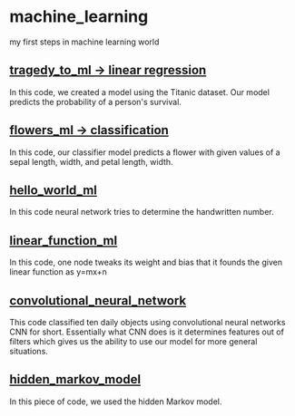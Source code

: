 # machine_learning
my first steps in machine learning world

## [tragedy_to_ml -> linear regression](https://github.com/SemihAkkoc/machine_learning/blob/main/tragedy_to_ml.ipynb)
In this code, we created a model using the Titanic dataset. Our model predicts the probability of a person's survival.
## [flowers_ml -> classification](https://github.com/SemihAkkoc/machine_learning/blob/main/flowers_ml.ipynb)
In this code, our classifier model predicts a flower with given values of a sepal length, width, and petal length, width.
## [hello_world_ml](https://github.com/SemihAkkoc/machine_learning/blob/main/hello_world_ml.ipynb)
In this code neural network tries to determine the handwritten number.
## [linear_function_ml](https://github.com/SemihAkkoc/machine_learning/blob/main/linear_function_ml.py)
In this code, one node tweaks its weight and bias that it founds the given linear function as y=mx+n 
## [convolutional_neural_network](https://github.com/SemihAkkoc/machine_learning/blob/main/convolutional_neural_network.ipynb)
This code classified ten daily objects using convolutional neural networks CNN for short. Essentially what CNN does is it determines features out of filters which gives us the ability to use our model for more general situations.
## [hidden_markov_model](https://github.com/SemihAkkoc/machine_learning/blob/main/hidden_markov_model.ipynb)
In this piece of code, we used the hidden Markov model.
